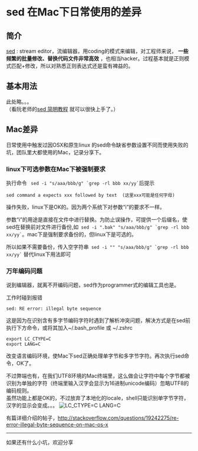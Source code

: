 # sed 在Mac下日常使用的差异

## 简介

[sed](https://www.gnu.org/software/sed/manual/sed.html) : stream editor，流编辑器，用coding的模式来编辑，对工程师来说， __一些频繁的批量修改、替换代码文件非常高效__ ，也相当hacker。过程基本就是正则模式匹配+修改，所以对熟悉正则表达式还是蛮有裨益的。

## 基本用法

此处略。。。          
（看阮老师的[sed 简明教程](http://coolshell.cn/articles/9104.html) 就可以很快上手了。）

## Mac差异

日常使用中触发过因OSX和原生linux 的sed命令缺省参数设置不同而使用失败的坑，团队里大都使用的Mac，记录分享下。

### linux下可选参数在Mac下被强制要求

执行命令 ```  sed -i "s/aaa/bbb/g" `grep -rl bbb xx/yy` ```后提示

    sed command a expects xxx followed by text  (这里xxx可能是任何字母)

操作失败，linux下是OK的。因为两个系统下对参数“i”的要求不一样。

参数“i”的用途是直接在文件中进行替换。为防止误操作，可提供一个后缀名，使sed在替换前对文件进行备份,如```  sed -i ".bak" "s/aaa/bbb/g" `grep -rl bbb xx/yy` ```。mac下是强制要求备份的，但linux下是可选的。

所以如果不需要备份，传入空字符串```  sed -i "" "s/aaa/bbb/g" `grep -rl bbb xx/yy` ``` 替代linux下用法即可

### 万年编码问题

说到编辑器，就离不开编码问题，sed作为programmer式的编辑工具也是。

工作时碰到报错

    sed: RE error: illegal byte sequence

这是因为在识别含有多字节编码字符时遇到了解析冲突问题，解决方式是在sed前执行下方命令，或将其加入~/.bash_profile 或 ~/.zshrc

    export LC_CTYPE=C 
    export LANG=C

改变语言编码环境，使Mac下sed正确处理单字节和多字节字符。再次执行sed命令，OK了。

不过弊端也有，在我们UTF8环境的Mac终端里，这么做会让字符中每个字节都被识别为单独的字符（终端里输入汉字会显示为16进制unicode编码）忽略UTF8的编码规则。    
虽然功能上都是OK的，不过放弃了本地化的locale，shell只能识别单字节字符，汉字的显示会变成。。。
![LC_CTYPE=C LANG=C](http://gtms01.alicdn.com/tps/i1/TB1RVnxGFXXXXc0aXXXsG0IQXXX-377-88.png)

有篇详细介绍的帖子，http://stackoverflow.com/questions/19242275/re-error-illegal-byte-sequence-on-mac-os-x

<hr>

如果还有什么小坑，欢迎分享
